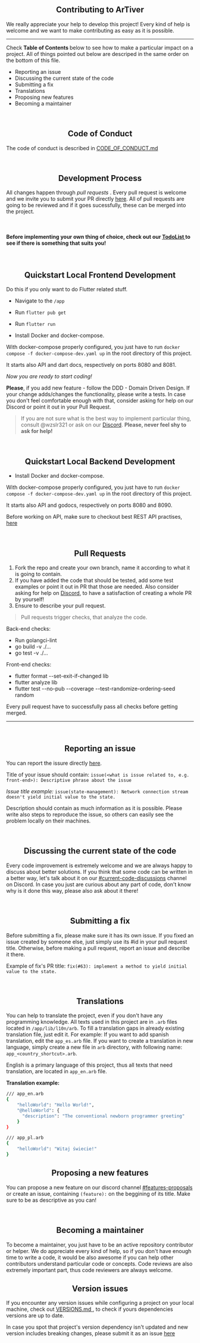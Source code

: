 <h2 align="center"> Contributing to ArTiver </h2>

We really appreciate your help to develop this project! 
Every kind of help is welcome and we want to make contributing as easy as it is possible.

---

Check <b> Table of Contents </b> below to see how to make a particular impact on a project.
All of things pointed out below are descriped in the same order on the bottom of this file.
* Reporting an issue
* Discussing the current state of the code
* Submitting a fix
* Translations   
* Proposing new features
* Becoming a maintainer

<br>

<h2 align="center"> Code of Conduct </h2>

The code of conduct is described in <a href="https://github.com/wzslr321/artiver/blob/main/CODE_OF_CONDUCT.md"> CODE_OF_CONDUCT.md </a>

<br> 
                                       
<h2 align="center"> Development Process </h2> 

All changes happen through <i> pull requests </i>. Every pull request is welcome and we invite you to submit your PR directly <a href="https://github.com/wzslr321/artiver/pulls"> here</a>. 
All of pull requests are going to be reviewed and if it goes sucessfully, these can be merged into the project.

<br>

#### Before implementing your own thing of choice, check out our <a href="https://github.com/wzslr321/artiver/projects/1"> TodoList </a> to see if there is something that suits you! 

<br> 

<h2 align="center"> Quickstart Local Frontend Development </h2>

Do this if you only want to do Flutter related stuff.

* Navigate to the `/app`
* Run `flutter pub get`
* Run `flutter run`
  
* Install Docker and docker-compose.

With docker-compose properly configured, you just have to run `docker compose -f docker-compose-dev.yaml up` in the root directory of this project.

It starts also API and dart docs, respectively on ports 8080 and 8081.

<i> Now you are ready to start coding! </i>

<b> Please</b>, if you add new feature - follow the DDD - Domain Driven Design. If your change adds/changes the functionality, please write a tests. In case you
don't feel comfortable enough with that, consider asking for help on our Discord or point it out in your Pull Request.

> If you are not sure what is the best way to implement particular thing, consult @wzslr321 or ask on our
<a href="https://discord.gg/cdSAMKuKwH"> Discord</a>. <b> Please, never feel shy to ask for help! </b>

<br>

<h2 align="center"> Quickstart Local Backend Development </h2>

* Install Docker and docker-compose.

With docker-compose properly configured, you just have to run `docker compose -f docker-compose-dev.yaml up` in the root directory of this project.

It starts also API and godocs, respectively on ports 8080 and 8090. 

Before working on API, make sure to checkout best REST API practises, <a href="https://stackoverflow.blog/2020/03/02/best-practices-for-rest-api-design/"> here </a>


<br>

<h2 align="center"> Pull Requests </h2>

1. Fork the repo and create your own branch, name it according to what it is going to contain. 
2. If you have added the code that should be tested, add some test examples or point it out in PR that those are needed. Also consider asking for help on 
<a href="https://discord.gg/CSkuazRqKG"> Discord</a>, to have a satisfaction of creating a whole PR by yourself!
3. Ensure to describe your pull request.

> Pull requests trigger checks, that analyze the code. 

Back-end checks: 
*  Run golangci-lint
*  go build -v ./...
*  go test -v ./...

Front-end checks: 
* flutter format --set-exit-if-changed lib
* flutter analyze lib
* flutter test --no-pub --coverage --test-randomize-ordering-seed random

Every pull request have to successfully pass all checks before getting merged. 

---

<br>

<h2 align="center"> Reporting an issue </h2> 

You can report the issure directly <a href="https://github.com/wzslr321/ativer/issues/new"> here</a>.

Title of your issue should contain: `issue(<what is issue related to, e.g. front-end>): Descriptive phrase about the issue`

<i> Issue title example: </i> `issue(state-management): Network connection stream doesn't yield initial value to the state.`

Description should contain as much information as it is possible. Please write also steps to reproduce the issue, so others can easily see the problem locally on their machines.

<br> 

<h2 align="center"> Discussing the current state of the code </h2>

Every code improvement is extremely welcome and we are always happy to discuss about better solutions. If you think that some code can be written in a better way, 
let's talk about it on our [#current-code-discussions](https://discord.gg/CSkuazRqKG) channel on Discord. In case you just are curious about any part of code, don't know
why is it done this way, please also ask about it there!

<br> 

<h2 align="center"> Submitting a fix </h2> 

Before submitting a fix, please make sure it has its own issue. If you fixed an issue created by someone else, just simply use its #id in your pull request title.
Otherwise, before making a pull request, report an issue and describe it there. 

Example of fix's PR title: `fix(#63): implement a method to yield initial value to the state.`

<br>

<h2 align="center"> Translations </h2>

You can help to translate the project, even if you don't have any programming knowledge. 
All texts used in this project are in `.arb` files located in `/app/lib/l10n/arb`.
To fill a translation gaps in already existing translation file, just edit it.
For example: If you want to add spanish translation, edit the `app_es.arb` file.
If you want to create a translation in new language, simply create a new file in `arb` directory,
with following name: `app_<country_shortcut>.arb`.

English is a primary language of this project, thus all texts that need translation, are 
located in `app_en.arb` file. 

<b> Translation example: </b>

```bash
/// app_en.arb
{
    "helloWorld": "Hello World!",
    "@helloWorld": {
      "description": "The conventional newborn programmer greeting"
    }
}

/// app_pl.arb
{
    "helloWorld": "Witaj świecie!"
}
```

<h2 align="center"> Proposing a new features </h2>

You can propose a new feature on our discord channel [#features-proposals](https://discord.gg/NqsCHwFFnQ) or create an issue, containing `(feature):` on the beggining of 
its title. Make sure to be as descriptive as you can! 

<br> 

<h2 align="center"> Becoming a maintainer </h2>

To become a maintainer, you just have to be an active repository contributor or helper. We do appreciate every kind of help, so if you don't have enough time to write
a code, it would be also awesome if you can help other contributors understand particular code or concepts. Code reviews are also extremely important part, thus code reviewers
are always welcome. 

<h2 align="center"> Version issues </h2>

If you encounter any version issues while configuring a project on your local machine,
check out <a href="https://github.com/wzslr321/artiver/blob/main/VERSIONS.md"> VERSIONS.md </a>,
to check if yours dependencies versions are up to date. 

In case you spot that project's version dependency isn't updated and new version 
includes breaking changes, please submit it as an issue <a href="https://github.com/wzslr321/ativer/issues/new"> here</a> 